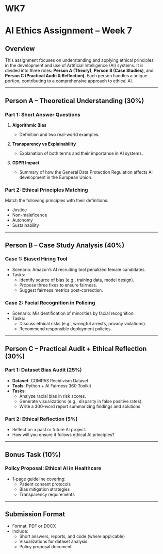 # WK7
# AI Ethics Assignment – Week 7

## Overview
This assignment focuses on understanding and applying ethical principles in the development and use of Artificial Intelligence (AI) systems. It is divided into three roles: **Person A (Theory)**, **Person B (Case Studies)**, and **Person C (Practical Audit & Reflection)**. Each person handles a unique portion, contributing to a comprehensive approach to ethical AI.

---

## Person A – Theoretical Understanding (30%)

### **Part 1: Short Answer Questions**
1. **Algorithmic Bias**
   - Definition and two real-world examples.

2. **Transparency vs Explainability**
   - Explanation of both terms and their importance in AI systems.

3. **GDPR Impact**
   - Summary of how the General Data Protection Regulation affects AI development in the European Union.

### **Part 2: Ethical Principles Matching**
Match the following principles with their definitions:
- Justice
- Non-maleficence
- Autonomy
- Sustainability

---

## Person B – Case Study Analysis (40%)

### **Case 1: Biased Hiring Tool**
- Scenario: Amazon’s AI recruiting tool penalized female candidates.
- Tasks:
  - Identify source of bias (e.g., training data, model design).
  - Propose three fixes to ensure fairness.
  - Suggest fairness metrics post-correction.

### **Case 2: Facial Recognition in Policing**
- Scenario: Misidentification of minorities by facial recognition.
- Tasks:
  - Discuss ethical risks (e.g., wrongful arrests, privacy violations).
  - Recommend responsible deployment policies.

---

## Person C – Practical Audit + Ethical Reflection (30%)

### **Part 1: Dataset Bias Audit (25%)**
- **Dataset**: COMPAS Recidivism Dataset
- **Tools**: Python + AI Fairness 360 Toolkit
- **Tasks**:
  - Analyze racial bias in risk scores.
  - Generate visualizations (e.g., disparity in false positive rates).
  - Write a 300-word report summarizing findings and solutions.

### **Part 2: Ethical Reflection (5%)**
- Reflect on a past or future AI project.
- How will you ensure it follows ethical AI principles?

---

## Bonus Task (10%)

### **Policy Proposal: Ethical AI in Healthcare**
- 1-page guideline covering:
  - Patient consent protocols
  - Bias mitigation strategies
  - Transparency requirements

---

## Submission Format
- Format: PDF or DOCX
- Include:
  - Short answers, reports, and code (where applicable)
  - Visualizations for dataset analysis
  - Policy proposal document

